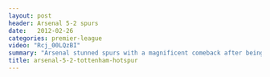 ```yaml
---
layout: post
header: Arsenal 5-2 spurs
date:   2012-02-26
categories: premier-league
video: "Rcj_00LQzBI"
summary: "Arsenal stunned spurs with a magnificent comeback after being 2-0 down early on. A Sagna header and a magnificent long ranger from Van Persie saw Arsenal level at half time. Rosicky put Arsenal ahead and a double from Walcott sent the gunners fans wild."
title: arsenal-5-2-tottenham-hotspur
---
```

